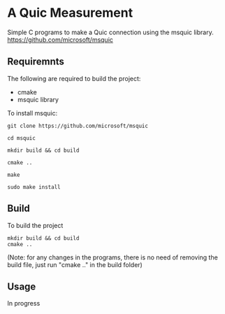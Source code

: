 # A Quic Measurement

Simple C programs to make a Quic connection using the msquic library.
https://github.com/microsoft/msquic

## Requiremnts

The following are required to build the project:

- cmake
- msquic library

To install msquic:

```
git clone https://github.com/microsoft/msquic
```
```
cd msquic 
```
```
mkdir build && cd build
```
```
cmake ..
```
```
make
```
```
sudo make install
```


## Build

To build the project

```
mkdir build && cd build
cmake ..
```

(Note: for any changes in the programs, there is no need of removing the build file, just run "cmake .." in the build folder)

## Usage

In progress
